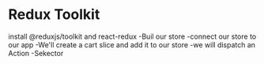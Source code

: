 # Redux Toolkit

install @reduxjs/toolkit and react-redux
-Buil our store
-connect our store to our app
-We'll create a cart slice and add it to our store
-we will dispatch an Action
-Sekector
